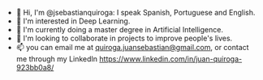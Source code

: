 - 👋 Hi, I'm @jsebastianquiroga: I speak Spanish, Portuguese and English.
- 👀 I'm interested in Deep Learning.
- 🌱 I'm currently doing a master degree in Artificial Intelligence.
- 💞️ I'm looking to collaborate in projects to improve people's lives.
- 📫 you can email me at quiroga.juansebastian@gmail.com, or contact me through my LinkedIn https://www.linkedin.com/in/juan-quiroga-923bb0a8/

<!---
jsebastianquiroga/jsebastianquiroga is a ✨ special ✨ repository because its `README.md` (this file) appears on your GitHub profile.
You can click the Preview link to take a look at your changes.
--->
